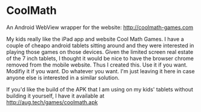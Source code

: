 # CoolMath
An Android WebView wrapper for the website: http://coolmath-games.com

My kids really like the iPad app and website Cool Math Games. I have a couple of cheapo android tablets sitting around and they were interested in playing those games on those devices. Given the limited screen real estate of the 7 inch tablets, I thought it would be nice to have the browser chrome removed from the mobile website. Thus I created this. Use it if you want. Modifiy it if you want. Do whatever you want. I'm just leaving it here in case anyone else is interested in a similar solution.

If you'd like the build of the APK that I am using on my kids' tablets without building it yourself, I have it available at http://aug.tech/games/coolmath.apk 
